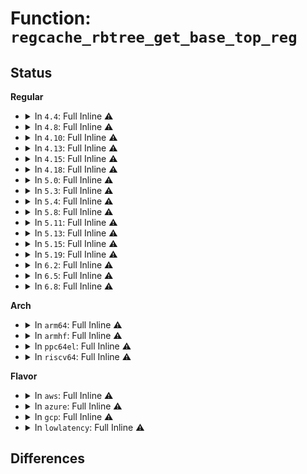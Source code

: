# Function: <code>regcache_rbtree_get_base_top_reg</code>

## Status
<b>Regular</b>
<ul>
<li>
<details>
<summary>In <code>4.4</code>: Full Inline ⚠️</summary>

**Collision:** Unique Static

**Inline:** Full

**Transformation:** False

**Instances:**

```
In drivers/base/regmap/regcache-rbtree.c (ffffffff815684dc)
Location: drivers/base/regmap/regcache-rbtree.c:43
Inline: True
Inline callers:
  - drivers/base/regmap/regcache-rbtree.c:regcache_rbtree_lookup
  - drivers/base/regmap/regcache-rbtree.c:regcache_rbtree_lookup
  - drivers/base/regmap/regcache-rbtree.c:regcache_rbtree_drop
  - drivers/base/regmap/regcache-rbtree.c:regcache_rbtree_sync
  - drivers/base/regmap/regcache-rbtree.c:rbtree_show
  - drivers/base/regmap/regcache-rbtree.c:regcache_rbtree_write
  - drivers/base/regmap/regcache-rbtree.c:regcache_rbtree_write
```
</details>
</li>
<li>
<details>
<summary>In <code>4.8</code>: Full Inline ⚠️</summary>

**Collision:** Unique Static

**Inline:** Full

**Transformation:** False

**Instances:**

```
In drivers/base/regmap/regcache-rbtree.c (ffffffff815bd185)
Location: drivers/base/regmap/regcache-rbtree.c:43
Inline: True
Inline callers:
  - drivers/base/regmap/regcache-rbtree.c:regcache_rbtree_drop
  - drivers/base/regmap/regcache-rbtree.c:regcache_rbtree_sync
  - drivers/base/regmap/regcache-rbtree.c:regcache_rbtree_write
  - drivers/base/regmap/regcache-rbtree.c:regcache_rbtree_write
  - drivers/base/regmap/regcache-rbtree.c:rbtree_show
  - drivers/base/regmap/regcache-rbtree.c:regcache_rbtree_lookup
  - drivers/base/regmap/regcache-rbtree.c:regcache_rbtree_lookup
```
</details>
</li>
<li>
<details>
<summary>In <code>4.10</code>: Full Inline ⚠️</summary>

**Collision:** Unique Static

**Inline:** Full

**Transformation:** False

**Instances:**

```
In drivers/base/regmap/regcache-rbtree.c (ffffffff815ec595)
Location: drivers/base/regmap/regcache-rbtree.c:43
Inline: True
Inline callers:
  - drivers/base/regmap/regcache-rbtree.c:regcache_rbtree_drop
  - drivers/base/regmap/regcache-rbtree.c:regcache_rbtree_sync
  - drivers/base/regmap/regcache-rbtree.c:regcache_rbtree_write
  - drivers/base/regmap/regcache-rbtree.c:regcache_rbtree_write
  - drivers/base/regmap/regcache-rbtree.c:rbtree_show
  - drivers/base/regmap/regcache-rbtree.c:regcache_rbtree_lookup
  - drivers/base/regmap/regcache-rbtree.c:regcache_rbtree_lookup
```
</details>
</li>
<li>
<details>
<summary>In <code>4.13</code>: Full Inline ⚠️</summary>

**Collision:** Unique Static

**Inline:** Full

**Transformation:** False

**Instances:**

```
In drivers/base/regmap/regcache-rbtree.c (ffffffff81600e55)
Location: drivers/base/regmap/regcache-rbtree.c:43
Inline: True
Inline callers:
  - drivers/base/regmap/regcache-rbtree.c:regcache_rbtree_drop
  - drivers/base/regmap/regcache-rbtree.c:regcache_rbtree_sync
  - drivers/base/regmap/regcache-rbtree.c:regcache_rbtree_write
  - drivers/base/regmap/regcache-rbtree.c:regcache_rbtree_write
  - drivers/base/regmap/regcache-rbtree.c:rbtree_show
  - drivers/base/regmap/regcache-rbtree.c:regcache_rbtree_lookup
  - drivers/base/regmap/regcache-rbtree.c:regcache_rbtree_lookup
```
</details>
</li>
<li>
<details>
<summary>In <code>4.15</code>: Full Inline ⚠️</summary>

**Collision:** Unique Static

**Inline:** Full

**Transformation:** False

**Instances:**

```
In drivers/base/regmap/regcache-rbtree.c (ffffffff816691c5)
Location: drivers/base/regmap/regcache-rbtree.c:43
Inline: True
Inline callers:
  - drivers/base/regmap/regcache-rbtree.c:regcache_rbtree_drop
  - drivers/base/regmap/regcache-rbtree.c:regcache_rbtree_sync
  - drivers/base/regmap/regcache-rbtree.c:regcache_rbtree_write
  - drivers/base/regmap/regcache-rbtree.c:regcache_rbtree_write
  - drivers/base/regmap/regcache-rbtree.c:rbtree_show
  - drivers/base/regmap/regcache-rbtree.c:regcache_rbtree_lookup
  - drivers/base/regmap/regcache-rbtree.c:regcache_rbtree_lookup
```
</details>
</li>
<li>
<details>
<summary>In <code>4.18</code>: Full Inline ⚠️</summary>

**Collision:** Unique Static

**Inline:** Full

**Transformation:** False

**Instances:**

```
In drivers/base/regmap/regcache-rbtree.c (ffffffff816a4b0c)
Location: drivers/base/regmap/regcache-rbtree.c:43
Inline: True
Inline callers:
  - drivers/base/regmap/regcache-rbtree.c:regcache_rbtree_drop
  - drivers/base/regmap/regcache-rbtree.c:regcache_rbtree_sync
  - drivers/base/regmap/regcache-rbtree.c:regcache_rbtree_write
  - drivers/base/regmap/regcache-rbtree.c:regcache_rbtree_write
  - drivers/base/regmap/regcache-rbtree.c:rbtree_show
  - drivers/base/regmap/regcache-rbtree.c:regcache_rbtree_lookup
  - drivers/base/regmap/regcache-rbtree.c:regcache_rbtree_lookup
```
</details>
</li>
<li>
<details>
<summary>In <code>5.0</code>: Full Inline ⚠️</summary>

**Collision:** Unique Static

**Inline:** Full

**Transformation:** False

**Instances:**

```
In drivers/base/regmap/regcache-rbtree.c (ffffffff816c564c)
Location: drivers/base/regmap/regcache-rbtree.c:43
Inline: True
Inline callers:
  - drivers/base/regmap/regcache-rbtree.c:regcache_rbtree_drop
  - drivers/base/regmap/regcache-rbtree.c:regcache_rbtree_sync
  - drivers/base/regmap/regcache-rbtree.c:regcache_rbtree_write
  - drivers/base/regmap/regcache-rbtree.c:regcache_rbtree_write
  - drivers/base/regmap/regcache-rbtree.c:rbtree_show
  - drivers/base/regmap/regcache-rbtree.c:regcache_rbtree_lookup
  - drivers/base/regmap/regcache-rbtree.c:regcache_rbtree_lookup
```
</details>
</li>
<li>
<details>
<summary>In <code>5.3</code>: Full Inline ⚠️</summary>

**Collision:** Unique Static

**Inline:** Full

**Transformation:** False

**Instances:**

```
In drivers/base/regmap/regcache-rbtree.c (ffffffff817007b7)
Location: drivers/base/regmap/regcache-rbtree.c:39
Inline: True
Inline callers:
  - drivers/base/regmap/regcache-rbtree.c:regcache_rbtree_drop
  - drivers/base/regmap/regcache-rbtree.c:regcache_rbtree_sync
  - drivers/base/regmap/regcache-rbtree.c:regcache_rbtree_write
  - drivers/base/regmap/regcache-rbtree.c:regcache_rbtree_write
  - drivers/base/regmap/regcache-rbtree.c:rbtree_show
  - drivers/base/regmap/regcache-rbtree.c:regcache_rbtree_lookup
  - drivers/base/regmap/regcache-rbtree.c:regcache_rbtree_lookup
```
</details>
</li>
<li>
<details>
<summary>In <code>5.4</code>: Full Inline ⚠️</summary>

**Collision:** Unique Static

**Inline:** Full

**Transformation:** False

**Instances:**

```
In drivers/base/regmap/regcache-rbtree.c (ffffffff81724b07)
Location: drivers/base/regmap/regcache-rbtree.c:39
Inline: True
Inline callers:
  - drivers/base/regmap/regcache-rbtree.c:regcache_rbtree_drop
  - drivers/base/regmap/regcache-rbtree.c:regcache_rbtree_sync
  - drivers/base/regmap/regcache-rbtree.c:regcache_rbtree_write
  - drivers/base/regmap/regcache-rbtree.c:regcache_rbtree_write
  - drivers/base/regmap/regcache-rbtree.c:rbtree_show
  - drivers/base/regmap/regcache-rbtree.c:regcache_rbtree_lookup
  - drivers/base/regmap/regcache-rbtree.c:regcache_rbtree_lookup
```
</details>
</li>
<li>
<details>
<summary>In <code>5.8</code>: Full Inline ⚠️</summary>

**Collision:** Unique Static

**Inline:** Full

**Transformation:** False

**Instances:**

```
In drivers/base/regmap/regcache-rbtree.c (ffffffff817e0e06)
Location: drivers/base/regmap/regcache-rbtree.c:39
Inline: True
Inline callers:
  - drivers/base/regmap/regcache-rbtree.c:regcache_rbtree_drop
  - drivers/base/regmap/regcache-rbtree.c:regcache_rbtree_sync
  - drivers/base/regmap/regcache-rbtree.c:regcache_rbtree_write
  - drivers/base/regmap/regcache-rbtree.c:regcache_rbtree_write
  - drivers/base/regmap/regcache-rbtree.c:rbtree_show
```
</details>
</li>
<li>
<details>
<summary>In <code>5.11</code>: Full Inline ⚠️</summary>

**Collision:** Unique Static

**Inline:** Full

**Transformation:** False

**Instances:**

```
In drivers/base/regmap/regcache-rbtree.c (ffffffff817f5b56)
Location: drivers/base/regmap/regcache-rbtree.c:39
Inline: True
Inline callers:
  - drivers/base/regmap/regcache-rbtree.c:regcache_rbtree_drop
  - drivers/base/regmap/regcache-rbtree.c:regcache_rbtree_sync
  - drivers/base/regmap/regcache-rbtree.c:regcache_rbtree_write
  - drivers/base/regmap/regcache-rbtree.c:regcache_rbtree_write
  - drivers/base/regmap/regcache-rbtree.c:rbtree_show
```
</details>
</li>
<li>
<details>
<summary>In <code>5.13</code>: Full Inline ⚠️</summary>

**Collision:** Unique Static

**Inline:** Full

**Transformation:** False

**Instances:**

```
In drivers/base/regmap/regcache-rbtree.c (ffffffff817da306)
Location: drivers/base/regmap/regcache-rbtree.c:39
Inline: True
Inline callers:
  - drivers/base/regmap/regcache-rbtree.c:regcache_rbtree_drop
  - drivers/base/regmap/regcache-rbtree.c:regcache_rbtree_sync
  - drivers/base/regmap/regcache-rbtree.c:regcache_rbtree_write
  - drivers/base/regmap/regcache-rbtree.c:regcache_rbtree_write
  - drivers/base/regmap/regcache-rbtree.c:rbtree_show
```
</details>
</li>
<li>
<details>
<summary>In <code>5.15</code>: Full Inline ⚠️</summary>

**Collision:** Unique Static

**Inline:** Full

**Transformation:** False

**Instances:**

```
In drivers/base/regmap/regcache-rbtree.c (ffffffff81865b46)
Location: drivers/base/regmap/regcache-rbtree.c:39
Inline: True
Inline callers:
  - drivers/base/regmap/regcache-rbtree.c:regcache_rbtree_drop
  - drivers/base/regmap/regcache-rbtree.c:regcache_rbtree_sync
  - drivers/base/regmap/regcache-rbtree.c:regcache_rbtree_write
  - drivers/base/regmap/regcache-rbtree.c:regcache_rbtree_write
  - drivers/base/regmap/regcache-rbtree.c:rbtree_show
```
</details>
</li>
<li>
<details>
<summary>In <code>5.19</code>: Full Inline ⚠️</summary>

**Collision:** Unique Static

**Inline:** Full

**Transformation:** False

**Instances:**

```
In drivers/base/regmap/regcache-rbtree.c (ffffffff819adff8)
Location: drivers/base/regmap/regcache-rbtree.c:39
Inline: True
Inline callers:
  - drivers/base/regmap/regcache-rbtree.c:regcache_rbtree_drop
  - drivers/base/regmap/regcache-rbtree.c:regcache_rbtree_sync
  - drivers/base/regmap/regcache-rbtree.c:regcache_rbtree_write
  - drivers/base/regmap/regcache-rbtree.c:regcache_rbtree_write
  - drivers/base/regmap/regcache-rbtree.c:rbtree_show
```
</details>
</li>
<li>
<details>
<summary>In <code>6.2</code>: Full Inline ⚠️</summary>

**Collision:** Unique Static

**Inline:** Full

**Transformation:** False

**Instances:**

```
In drivers/base/regmap/regcache-rbtree.c (ffffffff81b21a58)
Location: drivers/base/regmap/regcache-rbtree.c:39
Inline: True
Inline callers:
  - drivers/base/regmap/regcache-rbtree.c:regcache_rbtree_drop
  - drivers/base/regmap/regcache-rbtree.c:regcache_rbtree_sync
  - drivers/base/regmap/regcache-rbtree.c:regcache_rbtree_write
  - drivers/base/regmap/regcache-rbtree.c:regcache_rbtree_write
  - drivers/base/regmap/regcache-rbtree.c:rbtree_show
```
</details>
</li>
<li>
<details>
<summary>In <code>6.5</code>: Full Inline ⚠️</summary>

**Collision:** Unique Static

**Inline:** Full

**Transformation:** False

**Instances:**

```
In drivers/base/regmap/regcache-rbtree.c (ffffffff81b70ce8)
Location: drivers/base/regmap/regcache-rbtree.c:39
Inline: True
Inline callers:
  - drivers/base/regmap/regcache-rbtree.c:regcache_rbtree_drop
  - drivers/base/regmap/regcache-rbtree.c:regcache_rbtree_sync
  - drivers/base/regmap/regcache-rbtree.c:regcache_rbtree_write
  - drivers/base/regmap/regcache-rbtree.c:regcache_rbtree_write
  - drivers/base/regmap/regcache-rbtree.c:rbtree_show
```
</details>
</li>
<li>
<details>
<summary>In <code>6.8</code>: Full Inline ⚠️</summary>

**Collision:** Unique Static

**Inline:** Full

**Transformation:** False

**Instances:**

```
In drivers/base/regmap/regcache-rbtree.c (ffffffff81bc49e8)
Location: drivers/base/regmap/regcache-rbtree.c:39
Inline: True
Inline callers:
  - drivers/base/regmap/regcache-rbtree.c:regcache_rbtree_drop
  - drivers/base/regmap/regcache-rbtree.c:regcache_rbtree_sync
  - drivers/base/regmap/regcache-rbtree.c:regcache_rbtree_write
  - drivers/base/regmap/regcache-rbtree.c:regcache_rbtree_write
  - drivers/base/regmap/regcache-rbtree.c:rbtree_show
```
</details>
</li>
</ul>
<b>Arch</b>
<ul>
<li>
<details>
<summary>In <code>arm64</code>: Full Inline ⚠️</summary>

**Collision:** Unique Static

**Inline:** Full

**Transformation:** False

**Instances:**

```
In drivers/base/regmap/regcache-rbtree.c (ffff8000109199e4)
Location: drivers/base/regmap/regcache-rbtree.c:39
Inline: True
Inline callers:
  - drivers/base/regmap/regcache-rbtree.c:regcache_rbtree_drop
  - drivers/base/regmap/regcache-rbtree.c:regcache_rbtree_sync
  - drivers/base/regmap/regcache-rbtree.c:regcache_rbtree_write
  - drivers/base/regmap/regcache-rbtree.c:regcache_rbtree_write
  - drivers/base/regmap/regcache-rbtree.c:rbtree_show
  - drivers/base/regmap/regcache-rbtree.c:regcache_rbtree_lookup
  - drivers/base/regmap/regcache-rbtree.c:regcache_rbtree_lookup
```
</details>
</li>
<li>
<details>
<summary>In <code>armhf</code>: Full Inline ⚠️</summary>

**Collision:** Unique Static

**Inline:** Full

**Transformation:** False

**Instances:**

```
In drivers/base/regmap/regcache-rbtree.c (c09ff3dc)
Location: drivers/base/regmap/regcache-rbtree.c:39
Inline: True
Inline callers:
  - drivers/base/regmap/regcache-rbtree.c:regcache_rbtree_drop
  - drivers/base/regmap/regcache-rbtree.c:regcache_rbtree_sync
  - drivers/base/regmap/regcache-rbtree.c:regcache_rbtree_write
  - drivers/base/regmap/regcache-rbtree.c:regcache_rbtree_write
  - drivers/base/regmap/regcache-rbtree.c:rbtree_show
  - drivers/base/regmap/regcache-rbtree.c:regcache_rbtree_lookup
  - drivers/base/regmap/regcache-rbtree.c:regcache_rbtree_lookup
```
</details>
</li>
<li>
<details>
<summary>In <code>ppc64el</code>: Full Inline ⚠️</summary>

**Collision:** Unique Static

**Inline:** Full

**Transformation:** False

**Instances:**

```
In drivers/base/regmap/regcache-rbtree.c (c0000000009bd36c)
Location: drivers/base/regmap/regcache-rbtree.c:39
Inline: True
Inline callers:
  - drivers/base/regmap/regcache-rbtree.c:regcache_rbtree_drop
  - drivers/base/regmap/regcache-rbtree.c:regcache_rbtree_sync
  - drivers/base/regmap/regcache-rbtree.c:regcache_rbtree_write
  - drivers/base/regmap/regcache-rbtree.c:regcache_rbtree_write
  - drivers/base/regmap/regcache-rbtree.c:rbtree_show
  - drivers/base/regmap/regcache-rbtree.c:regcache_rbtree_lookup
  - drivers/base/regmap/regcache-rbtree.c:regcache_rbtree_lookup
```
</details>
</li>
<li>
<details>
<summary>In <code>riscv64</code>: Full Inline ⚠️</summary>

**Collision:** Unique Static

**Inline:** Full

**Transformation:** False

**Instances:**

```
In drivers/base/regmap/regcache-rbtree.c (ffffffe000599884)
Location: drivers/base/regmap/regcache-rbtree.c:39
Inline: True
Inline callers:
  - drivers/base/regmap/regcache-rbtree.c:regcache_rbtree_drop
  - drivers/base/regmap/regcache-rbtree.c:regcache_rbtree_sync
  - drivers/base/regmap/regcache-rbtree.c:regcache_rbtree_write
  - drivers/base/regmap/regcache-rbtree.c:regcache_rbtree_write
  - drivers/base/regmap/regcache-rbtree.c:rbtree_show
  - drivers/base/regmap/regcache-rbtree.c:regcache_rbtree_lookup
  - drivers/base/regmap/regcache-rbtree.c:regcache_rbtree_lookup
```
</details>
</li>
</ul>
<b>Flavor</b>
<ul>
<li>
<details>
<summary>In <code>aws</code>: Full Inline ⚠️</summary>

**Collision:** Unique Static

**Inline:** Full

**Transformation:** False

**Instances:**

```
In drivers/base/regmap/regcache-rbtree.c (ffffffff816eae37)
Location: drivers/base/regmap/regcache-rbtree.c:39
Inline: True
Inline callers:
  - drivers/base/regmap/regcache-rbtree.c:regcache_rbtree_drop
  - drivers/base/regmap/regcache-rbtree.c:regcache_rbtree_sync
  - drivers/base/regmap/regcache-rbtree.c:regcache_rbtree_write
  - drivers/base/regmap/regcache-rbtree.c:regcache_rbtree_write
  - drivers/base/regmap/regcache-rbtree.c:rbtree_show
  - drivers/base/regmap/regcache-rbtree.c:regcache_rbtree_lookup
  - drivers/base/regmap/regcache-rbtree.c:regcache_rbtree_lookup
```
</details>
</li>
<li>
<details>
<summary>In <code>azure</code>: Full Inline ⚠️</summary>

**Collision:** Unique Static

**Inline:** Full

**Transformation:** False

**Instances:**

```
In drivers/base/regmap/regcache-rbtree.c (ffffffff816c5477)
Location: drivers/base/regmap/regcache-rbtree.c:39
Inline: True
Inline callers:
  - drivers/base/regmap/regcache-rbtree.c:regcache_rbtree_drop
  - drivers/base/regmap/regcache-rbtree.c:regcache_rbtree_sync
  - drivers/base/regmap/regcache-rbtree.c:regcache_rbtree_write
  - drivers/base/regmap/regcache-rbtree.c:regcache_rbtree_write
  - drivers/base/regmap/regcache-rbtree.c:rbtree_show
  - drivers/base/regmap/regcache-rbtree.c:regcache_rbtree_lookup
  - drivers/base/regmap/regcache-rbtree.c:regcache_rbtree_lookup
```
</details>
</li>
<li>
<details>
<summary>In <code>gcp</code>: Full Inline ⚠️</summary>

**Collision:** Unique Static

**Inline:** Full

**Transformation:** False

**Instances:**

```
In drivers/base/regmap/regcache-rbtree.c (ffffffff81717fc7)
Location: drivers/base/regmap/regcache-rbtree.c:39
Inline: True
Inline callers:
  - drivers/base/regmap/regcache-rbtree.c:regcache_rbtree_drop
  - drivers/base/regmap/regcache-rbtree.c:regcache_rbtree_sync
  - drivers/base/regmap/regcache-rbtree.c:regcache_rbtree_write
  - drivers/base/regmap/regcache-rbtree.c:regcache_rbtree_write
  - drivers/base/regmap/regcache-rbtree.c:rbtree_show
  - drivers/base/regmap/regcache-rbtree.c:regcache_rbtree_lookup
  - drivers/base/regmap/regcache-rbtree.c:regcache_rbtree_lookup
```
</details>
</li>
<li>
<details>
<summary>In <code>lowlatency</code>: Full Inline ⚠️</summary>

**Collision:** Unique Static

**Inline:** Full

**Transformation:** False

**Instances:**

```
In drivers/base/regmap/regcache-rbtree.c (ffffffff81733327)
Location: drivers/base/regmap/regcache-rbtree.c:39
Inline: True
Inline callers:
  - drivers/base/regmap/regcache-rbtree.c:regcache_rbtree_drop
  - drivers/base/regmap/regcache-rbtree.c:regcache_rbtree_sync
  - drivers/base/regmap/regcache-rbtree.c:regcache_rbtree_write
  - drivers/base/regmap/regcache-rbtree.c:regcache_rbtree_write
  - drivers/base/regmap/regcache-rbtree.c:rbtree_show
  - drivers/base/regmap/regcache-rbtree.c:regcache_rbtree_lookup
  - drivers/base/regmap/regcache-rbtree.c:regcache_rbtree_lookup
```
</details>
</li>
</ul>

## Differences
